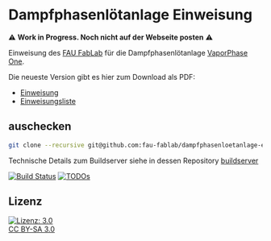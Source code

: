 Dampfphasenlötanlage Einweisung
=====================

:warning: __Work in Progress. Noch nicht auf der Webseite posten__ :warning:

Einweisung des [FAU FabLab](https://fablab.fau.de) für die Dampfphasenlötanlage [VaporPhase One](https://fablab.fau.de/tool/damphphasenloetanlage).

Die neueste Version gibt es hier zum Download als PDF:
* [Einweisung](https://brain.fablab.fau.de/build/lasercutter-einweisung/Einweisung_Dampfphasenloetanlage.pdf)
* [Einweisungsliste](https://brain.fablab.fau.de/build/lasercutter-einweisung/Einweisungsliste_Dampfphasenloetanlage.pdf)

auschecken
----------

```bash
git clone --recursive git@github.com:fau-fablab/dampfphasenloetanlage-einweisung.git
```

Technische Details zum Buildserver siehe in dessen Repository [buildserver](https://github.com/fau-fablab/buildserver)

[![Build Status](https://brain.fablab.fau.de/build/dampfphasenloetanlage-einweisung/status.svg)](https://brain.fablab.fau.de/build/dampfphasenloetanlage-einweisung/)
[![TODOs](https://brain.fablab.fau.de/build/dampfphasenloetanlage-einweisung/status-todos.svg)](https://brain.fablab.fau.de/build/dampfphasenloetanlage-einweisung/)

Lizenz
------

[![Lizenz: 3.0](https://licensebuttons.net/l/by-sa/3.0/de/88x31.png)</br>CC BY-SA 3.0](https://creativecommons.org/licenses/by-sa/3.0/)
